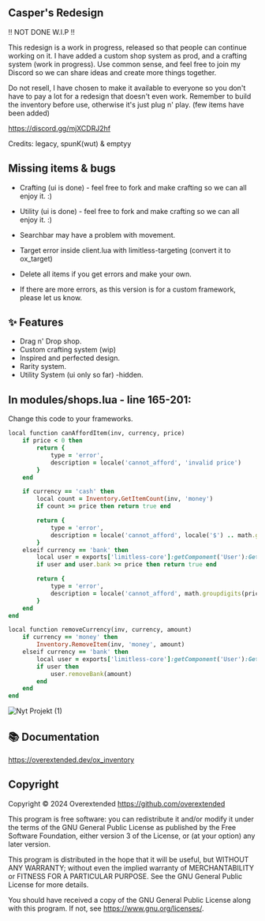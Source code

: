 
## Casper's Redesign
!! NOT DONE W.I.P !!

This redesign is a work in progress, released so that people can continue working on it. I have added a custom shop system as prod, and a crafting system (work in progress).
Use common sense, and feel free to join my Discord so we can share ideas and create more things together.

Do not resell, I have chosen to make it available to everyone so you don't have to pay a lot for a redesign that doesn't even work.
Remember to build the inventory before use, otherwise it's just plug n' play. (few items have been added)

https://discord.gg/mjXCDRJ2hf

Credits:
legacy, spunK(wut) & emptyy

## Missing items & bugs

- Crafting (ui is done) - feel free to fork and make crafting so we can all enjoy it. :)
- Utility (ui is done) - feel free to fork and make crafting so we can all enjoy it. :)
- Searchbar may have a problem with movement.

- Target error inside client.lua with limitless-targeting (convert it to ox_target)
- Delete all items if you get errors and make your own.
- If there are more errors, as this version is for a custom framework, please let us know.

## ✨ Features

- Drag n' Drop shop.
- Custom crafting system (wip)
- Inspired and perfected design.
- Rarity system.
- Utility System (ui only so far) -hidden.

## In modules/shops.lua - line 165-201:
Change this code to your frameworks.

```ruby
local function canAffordItem(inv, currency, price)
    if price < 0 then
        return {
            type = 'error',
            description = locale('cannot_afford', 'invalid price')
        }
    end

    if currency == 'cash' then
        local count = Inventory.GetItemCount(inv, 'money')
        if count >= price then return true end

        return {
            type = 'error',
            description = locale('cannot_afford', locale('$') .. math.groupdigits(price))
        }
    elseif currency == 'bank' then
        local user = exports['limitless-core']:getComponent('User'):GetPlayer(inv.id)
        if user and user.bank >= price then return true end

        return {
            type = 'error',
            description = locale('cannot_afford', math.groupdigits(price) .. ' Bank')
        }
	end
end

local function removeCurrency(inv, currency, amount)
    if currency == 'money' then
        Inventory.RemoveItem(inv, 'money', amount)
    elseif currency == 'bank' then
        local user = exports['limitless-core']:getComponent('User'):GetPlayer(inv.id)
        if user then
            user.removeBank(amount)
        end
    end
end
```

![Nyt Projekt (1)](https://github.com/user-attachments/assets/623ebd2a-7a14-416b-818e-d8d1a8da7a25)

## 📚 Documentation

https://overextended.dev/ox_inventory

## Copyright

Copyright © 2024 Overextended <https://github.com/overextended>

This program is free software: you can redistribute it and/or modify it under the terms of the GNU General Public License as published by the Free Software Foundation, either version 3 of the License, or (at your option) any later version.

This program is distributed in the hope that it will be useful, but WITHOUT ANY WARRANTY; without even the implied warranty of MERCHANTABILITY or FITNESS FOR A PARTICULAR PURPOSE. See the GNU General Public License for more details.

You should have received a copy of the GNU General Public License along with this program. If not, see <https://www.gnu.org/licenses/>.
